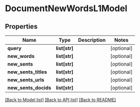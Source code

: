 # DocumentNewWordsL1Model

## Properties
Name | Type | Description | Notes
------------ | ------------- | ------------- | -------------
**query** | **list[str]** |  | [optional] 
**new_words** | **list[str]** |  | [optional] 
**new_sents** | **list[str]** |  | [optional] 
**new_sents_titles** | **list[str]** |  | [optional] 
**new_sents_urls** | **list[str]** |  | [optional] 
**new_sents_docids** | **list[str]** |  | [optional] 

[[Back to Model list]](../README.md#documentation-for-models) [[Back to API list]](../README.md#documentation-for-api-endpoints) [[Back to README]](../README.md)


